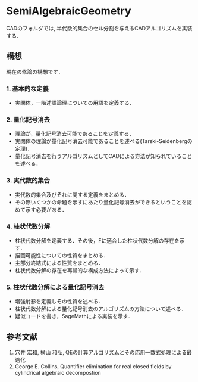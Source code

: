 # SemiAlgebraicGeometry

CADのフォルダでは, 半代数的集合のセル分割を与えるCADアルゴリズムを実装する.

## 構想

現在の修論の構想です．

### 1. 基本的な定義
- 実閉体，一階述語論理についての用語を定義する．

### 2. 量化記号消去
- 理論が，量化記号消去可能であることを定義する．
- 実閉体の理論が量化記号消去可能であることを述べる(Tarski-Seidenbergの定理)．
- 量化記号消去を行うアルゴリズムとしてCADによる方法が知られていることを述べる．

### 3. 実代数的集合
- 実代数的集合及びそれに関する定義をまとめる．
- その際いくつかの命題を示すにあたり量化記号消去ができるということを認めて示す必要がある．

### 4. 柱状代数分解
- 柱状代数分解を定義する．その後，Fに適合した柱状代数分解の存在を示す．
- 描画可能性についての性質をまとめる．
- 主部分終結式による性質をまとめる．
- 柱状代数分解の存在を再帰的な構成方法によって示す．

### 5. 柱状代数分解による量化記号消去
- 増強射影を定義しその性質を述べる．
- 柱状代数分解による量化記号消去のアルゴリズムの方法について述べる．
- 疑似コードを書き，SageMathによる実装を示す．


## 参考文献
1. 穴井 宏和, 横山 和弘, QEの計算アルゴリズムとその応用―数式処理による最適化
2. George E. Collins, Quantifier elimination for real closed fields by cylindrical algebraic decompostion
